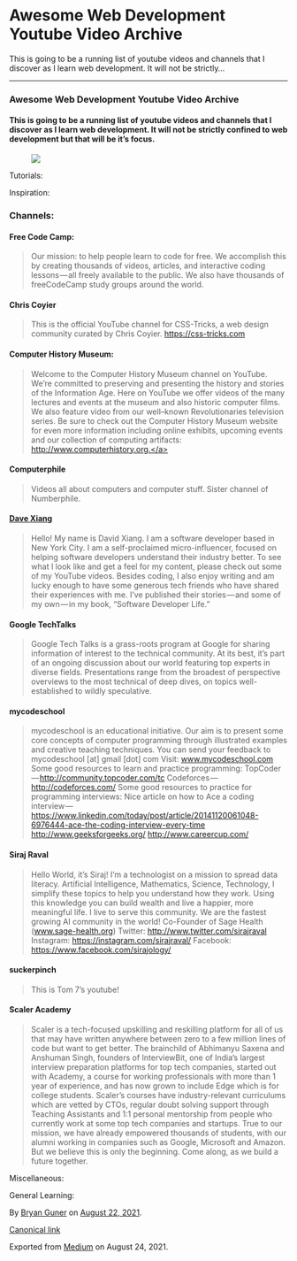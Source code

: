 Awesome Web Development Youtube Video Archive
=============================================

This is going to be a running list of youtube videos and channels that I discover as I learn web development. It will not be strictly…

------------------------------------------------------------------------

### Awesome Web Development Youtube Video Archive

#### This is going to be a running list of youtube videos and channels that I discover as I learn web development. It will not be strictly confined to web development but that will be it’s focus.

<figure><img src="https://cdn-images-1.medium.com/max/800/0*SmvOx9hz2KcF1QP4.gif" class="graf-image" /></figure>Tutorials:

Inspiration:

### Channels:

#### Free Code Camp:

> Our mission: to help people learn to code for free. We accomplish this by creating thousands of videos, articles, and interactive coding lessons — all freely available to the public. We also have thousands of freeCodeCamp study groups around the world.

#### Chris Coyier

> This is the official YouTube channel for CSS-Tricks, a web design community curated by Chris Coyier. <a href="https://css-tricks.com" class="markup--anchor markup--blockquote-anchor">https://css-tricks.com</a>

#### Computer History Museum:

> Welcome to the Computer History Museum channel on YouTube. We’re committed to preserving and presenting the history and stories of the Information Age. Here on YouTube we offer videos of the many lectures and events at the museum and also historic computer films. We also feature video from our well–known Revolutionaries television series. Be sure to check out the Computer History Museum website for even more information including online exhibits, upcoming events and our collection of computing artifacts: <a href="http://www.computerhistory.org." class="markup--anchor markup--blockquote-anchor">http://www.computerhistory.org.</a>

#### Computerphile

> Videos all about computers and computer stuff. Sister channel of Numberphile.

#### <a href="https://www.youtube.com/channel/UCu44AnfqsP-sRxmZHdnhblw" class="markup--anchor markup--h4-anchor">Dave Xiang</a>

> Hello! My name is David Xiang. I am a software developer based in New York City. I am a self-proclaimed micro-influencer, focused on helping software developers understand their industry better. To see what I look like and get a feel for my content, please check out some of my YouTube videos. Besides coding, I also enjoy writing and am lucky enough to have some generous tech friends who have shared their experiences with me. I’ve published their stories — and some of my own — in my book, “Software Developer Life.”

#### Google TechTalks

> Google Tech Talks is a grass-roots program at Google for sharing information of interest to the technical community. At its best, it’s part of an ongoing discussion about our world featuring top experts in diverse fields. Presentations range from the broadest of perspective overviews to the most technical of deep dives, on topics well-established to wildly speculative.

#### mycodeschool

> mycodeschool is an educational initiative. Our aim is to present some core concepts of computer programming through illustrated examples and creative teaching techniques. You can send your feedback to mycodeschool \[at\] gmail \[dot\] com Visit: <a href="http://www.mycodeschool.com" class="markup--anchor markup--blockquote-anchor">www.mycodeschool.com</a> Some good resources to learn and practice programming: TopCoder — <a href="http://community.topcoder.com/tc" class="markup--anchor markup--blockquote-anchor">http://community.topcoder.com/tc</a> Codeforces — <a href="http://codeforces.com/" class="markup--anchor markup--blockquote-anchor">http://codeforces.com/</a> Some good resources to practice for programming interviews: Nice article on how to Ace a coding interview — <a href="https://www.linkedin.com/today/post/article/20141120061048-6976444-ace-the-coding-interview-every-time" class="markup--anchor markup--blockquote-anchor">https://www.linkedin.com/today/post/article/20141120061048-6976444-ace-the-coding-interview-every-time</a> <a href="http://www.geeksforgeeks.org/" class="markup--anchor markup--blockquote-anchor">http://www.geeksforgeeks.org/</a> <a href="http://www.careercup.com/" class="markup--anchor markup--blockquote-anchor">http://www.careercup.com/</a>

#### Siraj Raval

> Hello World, it’s Siraj! I’m a technologist on a mission to spread data literacy. Artificial Intelligence, Mathematics, Science, Technology, I simplify these topics to help you understand how they work. Using this knowledge you can build wealth and live a happier, more meaningful life. I live to serve this community. We are the fastest growing AI community in the world! Co-Founder of Sage Health (www.sage-health.org) Twitter: <a href="http://www.twitter.com/sirajraval" class="markup--anchor markup--blockquote-anchor">http://www.twitter.com/sirajraval</a> Instagram: <a href="https://instagram.com/sirajraval/" class="markup--anchor markup--blockquote-anchor">https://instagram.com/sirajraval/</a> Facebook: <a href="https://www.facebook.com/sirajology/" class="markup--anchor markup--blockquote-anchor">https://www.facebook.com/sirajology/</a>

#### suckerpinch

> This is Tom 7’s youtube!

#### Scaler Academy

> Scaler is a tech-focused upskilling and reskilling platform for all of us that may have written anywhere between zero to a few million lines of code but want to get better. The brainchild of Abhimanyu Saxena and Anshuman Singh, founders of InterviewBit, one of India’s largest interview preparation platforms for top tech companies, started out with Academy, a course for working professionals with more than 1 year of experience, and has now grown to include Edge which is for college students. Scaler’s courses have industry-relevant curriculums which are vetted by CTOs, regular doubt solving support through Teaching Assistants and 1:1 personal mentorship from people who currently work at some top tech companies and startups. True to our mission, we have already empowered thousands of students, with our alumni working in companies such as Google, Microsoft and Amazon. But we believe this is only the beginning. Come along, as we build a future together.

Miscellaneous:

General Learning:

By <a href="https://medium.com/@bryanguner" class="p-author h-card">Bryan Guner</a> on [August 22, 2021](https://medium.com/p/792a25839143).

<a href="https://medium.com/@bryanguner/awesome-web-development-youtube-video-archive-792a25839143" class="p-canonical">Canonical link</a>

Exported from [Medium](https://medium.com) on August 24, 2021.
